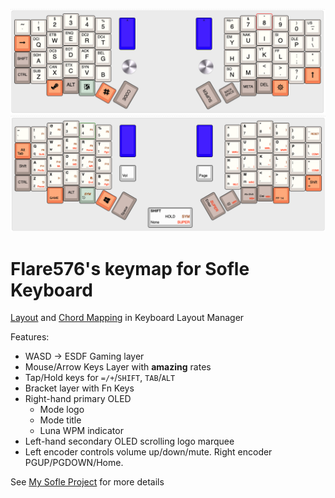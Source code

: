 
![Flare576 Keycaps](https://raw.githubusercontent.com/Flare576/sofle/main/images/keycaps.png)
![Flare576 Chord Guide](https://raw.githubusercontent.com/Flare576/sofle/main/images/chords.png)

# Flare576's keymap for Sofle Keyboard

[Layout](http://www.keyboard-layout-editor.com/#/gists/fb8b42a6156458e20ca421a6f80cec48) and [Chord Mapping](http://www.keyboard-layout-editor.com/#/gists/884e3bc833cdf80fed9337ffee93a500) in Keyboard Layout Manager


Features:

- WASD -> ESDF Gaming layer
- Mouse/Arrow Keys Layer with **amazing** rates
- Tap/Hold keys for `=/+`/`SHIFT`, `TAB`/`ALT`
- Bracket layer with Fn Keys
- Right-hand primary OLED
  * Mode logo
  * Mode title
  * Luna WPM indicator
- Left-hand secondary OLED scrolling logo marquee
- Left encoder controls volume up/down/mute. Right encoder PGUP/PGDOWN/Home.

See [My Sofle Project](https://github.com/flare576/sofle) for more details
